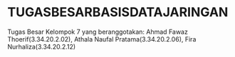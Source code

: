 # TUGASBESARBASISDATAJARINGAN
Tugas Besar Kelompok 7 yang beranggotakan: Ahmad Fawaz Thoerif(3.34.20.2.02), Athala Naufal Pratama(3.34.20.2.06), Fira Nurhaliza(3.34.20.2.12)
